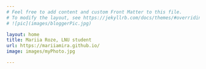 ```yaml
---
# Feel free to add content and custom Front Matter to this file.
# To modify the layout, see https://jekyllrb.com/docs/themes/#overriding-theme-defaults
# ![pic](images/bloggerPic.jpg)

layout: home
title: Mariia Roze, LNU student
url: https://mariiamira.github.io/
image: images/myPhoto.jpg

---
```


